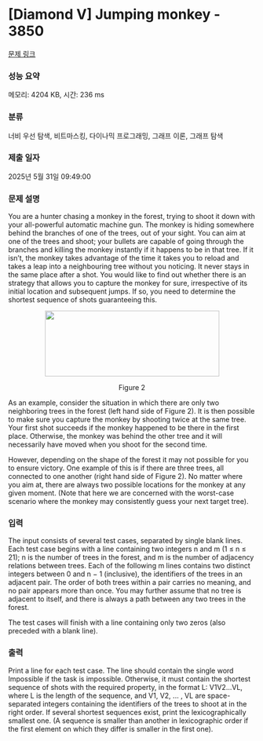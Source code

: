 # [Diamond V] Jumping monkey - 3850 

[문제 링크](https://www.acmicpc.net/problem/3850) 

### 성능 요약

메모리: 4204 KB, 시간: 236 ms

### 분류

너비 우선 탐색, 비트마스킹, 다이나믹 프로그래밍, 그래프 이론, 그래프 탐색

### 제출 일자

2025년 5월 31일 09:49:00

### 문제 설명

<p>You are a hunter chasing a monkey in the forest, trying to shoot it down with your all-powerful automatic machine gun. The monkey is hiding somewhere behind the branches of one of the trees, out of your sight. You can aim at one of the trees and shoot; your bullets are capable of going through the branches and killing the monkey instantly if it happens to be in that tree. If it isn’t, the monkey takes advantage of the time it takes you to reload and takes a leap into a neighbouring tree without you noticing. It never stays in the same place after a shot. You would like to find out whether there is an strategy that allows you to capture the monkey for sure, irrespective of its initial location and subsequent jumps. If so, you need to determine the shortest sequence of shots guaranteeing this.</p>

<p style="text-align: center;"><img alt="" src="https://www.acmicpc.net/upload/images2/monkey.png" style="height:134px; width:355px"></p>

<p style="text-align: center;">Figure 2</p>

<p>As an example, consider the situation in which there are only two neighboring trees in the forest (left hand side of Figure 2). It is then possible to make sure you capture the monkey by shooting twice at the same tree. Your first shot succeeds if the monkey happened to be there in the first place. Otherwise, the monkey was behind the other tree and it will necessarily have moved when you shoot for the second time.</p>

<p>However, depending on the shape of the forest it may not possible for you to ensure victory. One example of this is if there are three trees, all connected to one another (right hand side of Figure 2). No matter where you aim at, there are always two possible locations for the monkey at any given moment. (Note that here we are concerned with the worst-case scenario where the monkey may consistently guess your next target tree).</p>

### 입력 

 <p>The input consists of several test cases, separated by single blank lines. Each test case begins with a line containing two integers n and m (1 ≤ n ≤ 21); n is the number of trees in the forest, and m is the number of adjacency relations between trees. Each of the following m lines contains two distinct integers between 0 and n − 1 (inclusive), the identifiers of the trees in an adjacent pair. The order of both trees within a pair carries no meaning, and no pair appears more than once. You may further assume that no tree is adjacent to itself, and there is always a path between any two trees in the forest.</p>

<p>The test cases will finish with a line containing only two zeros (also preceded with a blank line).</p>

### 출력 

 <p>Print a line for each test case. The line should contain the single word Impossible if the task is impossible. Otherwise, it must contain the shortest sequence of shots with the required property, in the format L: V1V2...VL, where L is the length of the sequence, and V1, V2, ... , VL are space-separated integers containing the identifiers of the trees to shoot at in the right order. If several shortest sequences exist, print the lexicographically smallest one. (A sequence is smaller than another in lexicographic order if the first element on which they differ is smaller in the first one).</p>

